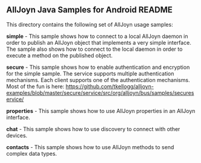
AllJoyn Java Samples for Android README
---------------------------------------

This directory contains the following set of AllJoyn usage samples:


**simple** -      This sample shows how to connect to a local AllJoyn daemon in 
              order to publish an AllJoyn object that implements a very simple
              interface. The sample also shows how to connect to the local
              daemon in order to execute a method on the published object.

**secure** -      This sample shows how to enable authentication and encryption for
              the simple sample.  The service supports multiple authentication
              mechanisms.  Each client supports one of the authentication
              mechanisms. Most of the fun is here:
              https://github.com/tkellogg/alljoyn-examples/blob/master/secure/service/src/org/alljoyn/bus/samples/secureservice/

**properties** -  This sample shows how to use AllJoyn properties in an AllJoyn interface.

**chat** -        This sample shows how to use discovery to connect with other
              devices.

**contacts** -    This sample shows how to use AllJoyn methods to send complex data
              types.

